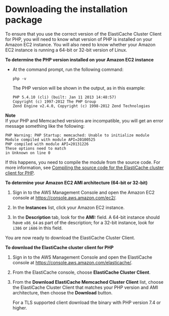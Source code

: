 # Downloading the installation package<a name="Appendix.PHPAutoDiscoverySetup.Downloading"></a>

To ensure that you use the correct version of the ElastiCache Cluster Client for PHP, you will need to know what version of PHP is installed on your Amazon EC2 instance\. You will also need to know whether your Amazon EC2 instance is running a 64\-bit or 32\-bit version of Linux\.

**To determine the PHP version installed on your Amazon EC2 instance**
+ At the command prompt, run the following command:

  ```
  php -v
  ```

  The PHP version will be shown in the output, as in this example:

  ```
  PHP 5.4.10 (cli) (built: Jan 11 2013 14:48:57) 
  Copyright (c) 1997-2012 The PHP Group
  Zend Engine v2.4.0, Copyright (c) 1998-2012 Zend Technologies
  ```
**Note**  
If your PHP and Memcached versions are incompatible, you will get an error message something like the following:  

  ```
  PHP Warning: PHP Startup: memcached: Unable to initialize module
  Module compiled with module API=20100525
  PHP compiled with module API=20131226
  These options need to match
  in Unknown on line 0
  ```
If this happens, you need to compile the module from the source code\. For more information, see [Compiling the source code for the ElastiCache cluster client for PHP](Appendix.PHPAutoDiscoveryCompile.md)\.

**To determine your Amazon EC2 AMI architecture \(64\-bit or 32\-bit\)**

1. Sign in to the AWS Management Console and open the Amazon EC2 console at [https://console\.aws\.amazon\.com/ec2/](https://console.aws.amazon.com/ec2/)\.

1. In the **Instances** list, click your Amazon EC2 instance\.

1. In the **Description** tab, look for the **AMI:** field\. A 64\-bit instance should have `x86_64` as part of the description; for a 32\-bit instance, look for `i386` or `i686` in this field\.

You are now ready to download the ElastiCache Cluster Client\.

**To download the ElastiCache cluster client for PHP**

1. Sign in to the AWS Management Console and open the ElastiCache console at [ https://console\.aws\.amazon\.com/elasticache/](https://console.aws.amazon.com/elasticache/)\.

1. From the ElastiCache console, choose **ElastiCache Cluster Client**\.

1. From the **Download ElastiCache Memcached Cluster Client** list, choose the ElastiCache Cluster Client that matches your PHP version and AMI architecture, then choose the **Download** button\.

   For a TLS supported client download the binary with PHP version 7\.4 or higher\.